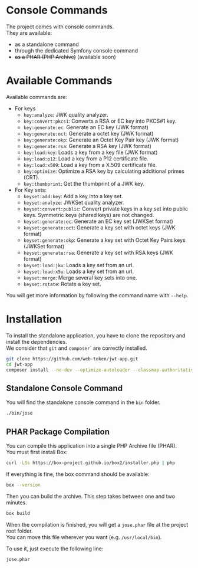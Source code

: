 # Console Commands

The project comes with console commands.  
They are available:

* as a standalone command
* through the dedicated Symfony console command
* ~~as a PHAR \(PHP Archive\)~~ \(available soon\)

# Available Commands

Available commands are:

* For keys
  * `key:analyze`:            JWK quality analyzer.
  * `key:convert:pkcs1`:      Converts a RSA or EC key into PKCS\#1 key.
  * `key:generate:ec`:        Generate an EC key \(JWK format\)
  * `key:generate:oct`:       Generate a octet key \(JWK format\)
  * `key:generate:okp`:       Generate an Octet Key Pair key \(JWK format\)
  * `key:generate:rsa`:       Generate a RSA key \(JWK format\)
  * `key:load:key`:           Loads a key from a key file \(JWK format\)
  * `key:load:p12`:           Load a key from a P12 certificate file.
  * `key:load:x509`:          Load a key from a X.509 certificate file.
  * `key:optimize`:           Optimize a RSA key by calculating additional primes \(CRT\).
  * `key:thumbprint`:         Get the thumbprint of a JWK key.
* For Key sets:
  * `keyset:add:key`:         Add a key into a key set.
  * `keyset:analyze`:         JWKSet quality analyzer.
  * `keyset:convert:public`:  Convert private keys in a key set into public keys. Symmetric keys \(shared keys\) are not changed.
  * `keyset:generate:ec`:     Generate an EC key set \(JWKSet format\)
  * `keyset:generate:oct`:    Generate a key set with octet keys \(JWK format\)
  * `keyset:generate:okp`:    Generate a key set with Octet Key Pairs keys \(JWKSet format\)
  * `keyset:generate:rsa`:    Generate a key set with RSA keys \(JWK format\)
  * `keyset:load:jku`:        Loads a key set from an url.
  * `keyset:load:x5u`:        Loads a key set from an url.
  * `keyset:merge`:           Merge several key sets into one.
  * `keyset:rotate`:          Rotate a key set.

You will get more information by following the command name with `--help`.

# Installation

To install the standalone application, you have to clone the repository and install the dependencies.  
We consider that `git` and `composer`\` are correctly installed.

```sh
git clone https://github.com/web-token/jwt-app.git
cd jwt-app
composer install --no-dev --optimize-autoloader --classmap-authoritative
```

## Standalone Console Command

You will find the standalone console command in the `bin` folder.

```sh
./bin/jose
```

## PHAR Package Compilation

You can compile this application into a single PHP Archive file \(PHAR\).  
You must first install Box:

```sh
curl -LSs https://box-project.github.io/box2/installer.php | php
```

If everything is fine, the box command should be available:

```sh
box --version
```

Then you can build the archive. This step takes  between one and two minutes.

```sh
box build
```

When the compilation is finished, you will get a `jose.phar` file at the project root folder.  
You can move this file wherever you want \(e.g. `/usr/local/bin`\).

To use it, just execute the following line:

```sh
jose.phar
```



